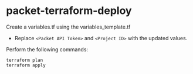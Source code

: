 # packet-terraform-deploy

Create a variables.tf using the variables_template.tf
- Replace `<Packet API Token>` and `<Project ID>` with the updated values.

Perform the following commands:
```
terraform plan
terraform apply
```
